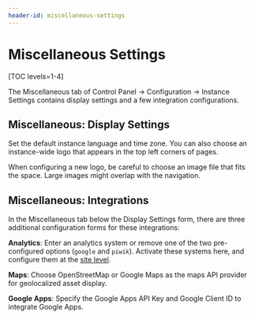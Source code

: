 ```yaml
---
header-id: miscellaneous-settings
---
```


# Miscellaneous Settings

[TOC levels=1-4]

The Miscellaneous tab of Control Panel &rarr; Configuration &rarr; Instance
Settings contains display settings and a few integration configurations.

## Miscellaneous: Display Settings

Set the default instance language and time zone. You can also choose an
instance-wide logo that appears in the top left corners of pages. 

When configuring a new logo, be careful to choose an image file that fits the
space. Large images might overlap with the navigation. 

## Miscellaneous: Integrations

In the Miscellaneous tab below the Display Settings form, there are
three additional configuration forms for these integrations:

**Analytics**: Enter an analytics system or remove one of the two
pre-configured options (`google` and `piwik`). Activate these systems here, and
configure them at the 
[site level](/docs/7-1/user/-/knowledge_base/u/advanced-site-settings#analytics).

**Maps**: Choose OpenStreetMap or Google Maps as the maps API provider for
geolocalized asset display.

**Google Apps**: Specify the Google Apps API Key and Google Client ID to
integrate Google Apps. 

